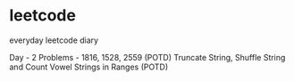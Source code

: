 # leetcode
everyday leetcode diary

Day - 2
Problems - 1816, 1528, 2559 (POTD)
Truncate String, Shuffle String and Count Vowel Strings in Ranges (POTD)

